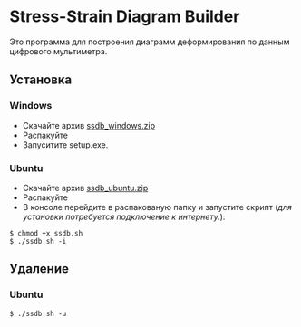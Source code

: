 # Stress-Strain Diagram Builder

Это программа для построения диаграмм деформирования по данным цифрового мультиметра.

## Установка

### Windows

* Скачайте архив [ssdb_windows.zip](https://mega.nz/#F!heohwQTJ!jaiIc-LEqq1lsrtgmr6b_A)
* Распакуйте
* Запуситите setup.exe.

### Ubuntu

* Скачайте архив [ssdb_ubuntu.zip](https://mega.nz/#F!heohwQTJ!jaiIc-LEqq1lsrtgmr6b_A)
* Распакуйте 
* В консоле перейдите в распакованую папку и запустите скрипт (*для установки потребуется подключение к интернету.*):
```
$ chmod +x ssdb.sh
$ ./ssdb.sh -i
```

## Удаление

### Ubuntu

```
$ ./ssdb.sh -u
```
